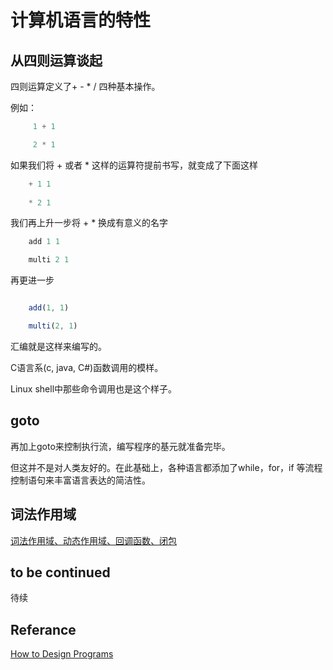# 计算机语言的特性

## 从四则运算谈起

四则运算定义了+ - * / 四种基本操作。

例如：

``` c
     1 + 1

     2 * 1
```

如果我们将 + 或者 * 这样的运算符提前书写，就变成了下面这样

``` lisp
    + 1 1
  
    * 2 1
```

我们再上升一步将 + * 换成有意义的名字

``` lisp
    add 1 1

    multi 2 1
```

再更进一步

``` js

    add(1, 1)

    multi(2, 1)
```

汇编就是这样来编写的。

C语言系(c, java, C#)函数调用的模样。

Linux shell中那些命令调用也是这个样子。

## goto

再加上goto来控制执行流，编写程序的基元就准备完毕。

但这并不是对人类友好的。在此基础上，各种语言都添加了while，for，if 等流程控制语句来丰富语言表达的简洁性。

## 词法作用域

[词法作用域、动态作用域、回调函数、闭包](https://www.cnblogs.com/f-ck-need-u/p/9735955.html)

## to be continued

待续

## Referance

[How to Design Programs](https://htdp.org/)
